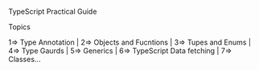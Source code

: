 TypeScript Practical Guide

Topics 

1=> Type Annotation | 
2=> Objects and Fucntions | 
3=> Tupes and Enums |
4=> Type Gaurds |
5=> Generics | 
6=> TypeScript Data fetching | 
7=> Classes...
